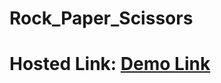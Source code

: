 # Rock_Paper_Scissors
# Hosted Link: [Demo Link](https://mayankkatheriya.github.io/Rock_Paper_Scissors/)
